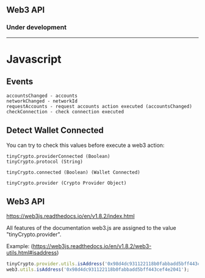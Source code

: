 ## Web3 API
### Under development

<hr/>

# Javascript

## Events
```
accountsChanged - accounts
networkChanged - networkId
requestAccounts - request accounts action executed (accountsChanged)
checkConnection - check connection executed
```

## Detect Wallet Connected
You can try to check this values before execute a web3 action:

```
tinyCrypto.providerConnected (Boolean)
tinyCrypto.protocol (String)

tinyCrypto.connected (Boolean) (Wallet Connected)

tinyCrypto.provider (Crypto Provider Object)
```

## Web3 API
https://web3js.readthedocs.io/en/v1.8.2/index.html

All features of the documentation web3.js are assigned to the value "tinyCrypto.provider".

Example: (https://web3js.readthedocs.io/en/v1.8.2/web3-utils.html#isaddress)
```js
tinyCrypto.provider.utils.isAddress('0x98d4dc931122118b0fabbadd5bff443cef4e2041');
web3.utils.isAddress('0x98d4dc931122118b0fabbadd5bff443cef4e2041');
```